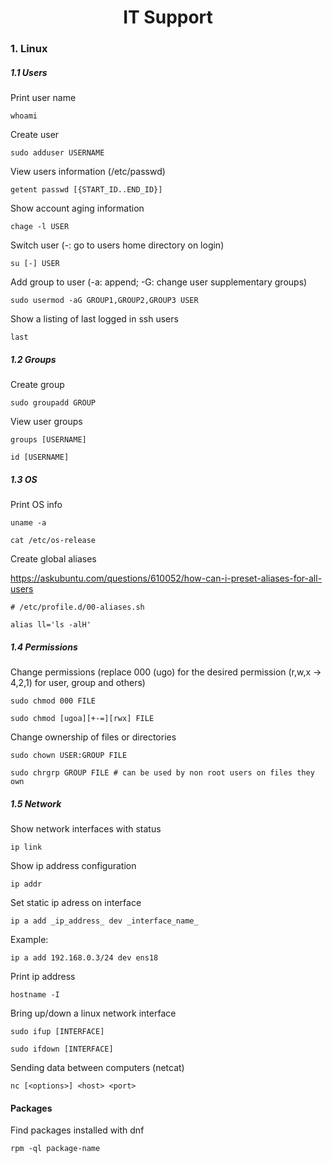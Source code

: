 <h1 align="center">IT Support</h1>

### 1. Linux

##### 1.1 Users

Print user name

```shell
whoami
```

Create user

```shell
sudo adduser USERNAME
```

View users information (/etc/passwd)

```shell
getent passwd [{START_ID..END_ID}]
```

Show account aging information

```shell
chage -l USER
```

Switch user (-: go to users home directory on login)

```shell
su [-] USER
```

Add group to user (-a: append; -G: change user supplementary groups) 

```shell
sudo usermod -aG GROUP1,GROUP2,GROUP3 USER
```

Show a listing of last logged in ssh users

```shell
last
```

##### 1.2 Groups

Create group

```shell
sudo groupadd GROUP
```

View user groups

```shell
groups [USERNAME]
```

```shell
id [USERNAME]
```

##### 1.3 OS

Print OS info

```shell
uname -a
```

```shell
cat /etc/os-release
```

Create global aliases

https://askubuntu.com/questions/610052/how-can-i-preset-aliases-for-all-users

```shell
# /etc/profile.d/00-aliases.sh

alias ll='ls -alH'
```

##### 1.4 Permissions

Change permissions (replace 000 (ugo) for the desired permission (r,w,x -> 4,2,1) for user, group and others)

```shell
sudo chmod 000 FILE
```

```shell
sudo chmod [ugoa][+-=][rwx] FILE
```


Change ownership of files or directories

```shell
sudo chown USER:GROUP FILE
```

```shell
sudo chrgrp GROUP FILE # can be used by non root users on files they own
```

##### 1.5 Network

Show network interfaces with status

```shell
ip link
```

Show ip address configuration

```shell
ip addr
```

Set static ip adress on interface

```shell
ip a add _ip_address_ dev _interface_name_
```

Example:

```shell
ip a add 192.168.0.3/24 dev ens18
```

Print ip address

```shell
hostname -I
```

Bring up/down a linux network interface

```shell
sudo ifup [INTERFACE]
```

```shell
sudo ifdown [INTERFACE]
```

Sending data between computers (netcat)

```shell
nc [<options>] <host> <port>
```

#### Packages

Find packages installed with dnf

```shell
rpm -ql package-name
```



